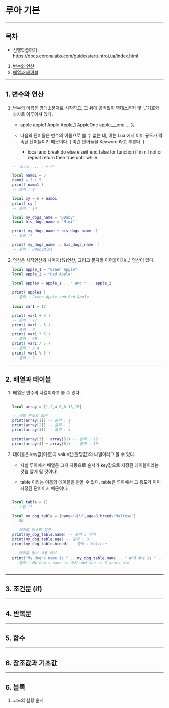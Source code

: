 # 루아 기본 
----------------------

## 목차

* 선행학습하기 : https://docs.coronalabs.com/guide/start/introLua/index.html

1. [변수와 연산](#1-변수와-연산) 
2. [배열과 테이블](#2-배열과-테이블) 


------------------------------------------------------------------------------


## 1. 변수와 연산 

   1. 변수의 이름은 영대소문자로 시작하고, 그 뒤에 공백없이 영대소문자 및 '_'기호와 숫자로 이루어져 있다.

      * apple  apple1  Apple  Apple_1  AppleOne  apple___one  ... 등 
   
      * 다음의 단어들은 변수의 이름으로 쓸 수 없는 데, 이는 Lua 에서 이미 용도가 약속된 단어들이기 때문이다. ( 이런 단어들을 Keyword 라고 부른다. )
         * local    and    break    do    else    elseif    end    false    for    function    if    in    nil    not    or    repeat    return    then    true    until    while

```lua 
   -- local, .. , +-/* 

   local namo1 = 5
   namo1 = 3 + 5 
   print( namo1 )
   -- 출력 : 8 

   local cy = 6 + namo1 
   print( cy )
   -- 출력 : 14 

   local my_dogs_name = "DDuby"
   local his_dogs_name = "Mimi"

   print( my_dogs_name + his_dogs_name  )
   -- 오류 !! 

   print( my_dogs_name .. his_dogs_name  )
   -- 출력 : DDubyMimi
```

   2. 연산은 사칙연산과 나머지(%)연산, 그리고 문자열 이어붙이기(..) 연산이 있다. 

```lua 
   local apple_1 = "Green Apple"
   local apple_2 = "Red Apple"

   local apples = apple_1 .. " and " .. apple_2
   
   print( apples )
   -- 출력 : Green Apple and Red Apple 

   local var1 = 12

   print( var1 + 5 ) 
   -- 출력 : 17
   print( var1 - 5 ) 
   -- 출력 : 7
   print( var1 * 5 ) 
   -- 출력 : 60
   print( var1 / 5 ) 
   -- 출력 : 2.4
   print( var1 % 5 ) 
   -- 출력 : 2

```

----------------------------------------------------------------
## 2. 배열과 테이블
   
   1. 배열은 변수의 나열이라고 볼 수 있다. 

```lua 

   local array = {1,2,4,6,8,13,15}

   -- 배열 원소의 접근 
   print(array[1]) -- 출력 : 1
   print(array[2]) -- 출력 : 2
   print(array[3]) -- 출력 : 4
   
   print(array[3] + array[5]) -- 출력 : 12
   print(array[4] + array[6]) -- 출력 : 19

```

   2. 테이블은 key값(이름)과 value값(할당값)의 나열이라고 볼 수 있다. 
      
      * 사실 루아에서 배열은 그저 자동으로 순서가 key값으로 지정된 테이블이라는 것을 알게 될 것이다!
      
      * table 이라는 이름의 테이블을 만들 수 없다. table은 루아에서 그 용도가 이미 지정된 단어이기 때문이다. 

```lua 

   local table = {}
   -- 오류 !! 

   local my_dog_table = {name="치치",age=3,breed="Maltese"}
   -- OK

   -- 테이블 원소의 접근 
   print(my_dog_table.name) -- 출력 : 치치
   print(my_dog_table.age) -- 출력 : 3
   print(my_dog_table.breed) -- 출력 : Maltese
   
   -- 테이블 정보 사용 예시 
   print("My dog's name is " .. my_dog_table.name .. " and she is " .. my_dog_table.age .. " years old" ) 
   -- 출력 : My dog's name is 치치 and she is 3 years old 
   
```


-----
## 3. 조건문 (if) 

-----
## 4. 반복문 

-----
## 5. 함수

-----
## 6. 참조값과 기초값 


-----
## 6. 블록 
   1. 코드의 실행 순서 
